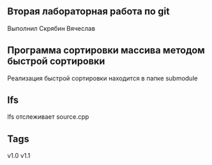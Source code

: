 ## Вторая лабораторная работа по git
Выполнил Скрябин Вячеслав
## Программа сортировки массива методом быстрой сортировки
Реализация быстрой сортировки находится в папке submodule
## lfs
lfs отслеживает source.cpp
## Tags
v1.0
v1.1

